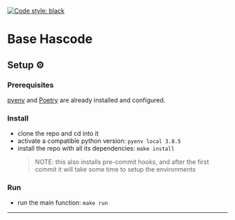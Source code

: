 [![Code style: black](https://img.shields.io/badge/code%20style-black-000000.svg)](https://github.com/psf/black)

# Base Hascode

## Setup ⚙️

### Prerequisites

[pyenv](https://github.com/pyenv/pyenv) and [Poetry](https://python-poetry.org/docs/) are already installed and configured.

### Install

- clone the repo and cd into it
- activate a compatible python version: `pyenv local 3.8.5`
- install the repo with all its dependencies: `make install`
    > NOTE: this also installs pre-commit hooks, and after the first commit it will take some time to setup the environments

### Run
- run the main function: `make run`
---